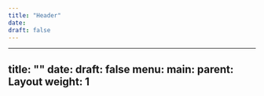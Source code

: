 ```yaml
---
title: "Header"
date: 
draft: false
---
```


---
title: ""
date: 
draft: false
menu:
  main:
    parent: Layout
    weight: 1
---